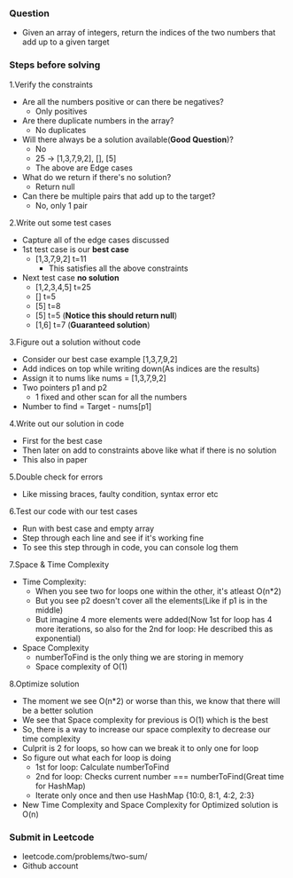 ### Question

* Given an array of integers, return the indices of the two numbers that add up to a given target

### Steps before solving

1.Verify the constraints
  * Are all the numbers positive or can there be negatives?
    * Only positives
  * Are there duplicate numbers in the array?
    * No duplicates
  * Will there always be a solution available(**Good Question**)?
    * No
    * 25 -> [1,3,7,9,2], [], [5]
    * The above are Edge cases
  * What do we return if there's no solution?
    * Return null
  * Can there be multiple pairs that add up to the target?
    * No, only 1 pair

2.Write out some test cases
  * Capture all of the edge cases discussed
  * 1st test case is our **best case**
    * [1,3,7,9,2] t=11
      * This satisfies all the above constraints
  * Next test case **no solution**
    * [1,2,3,4,5] t=25
    * [] t=5
    * [5] t=8
    * [5] t=5 (**Notice this should return null**)
    * [1,6] t=7 (**Guaranteed solution**)

3.Figure out a solution without code
  * Consider our best case example [1,3,7,9,2]
  * Add indices on top while writing down(As indices are the results)
  * Assign it to nums like nums = [1,3,7,9,2]
  * Two pointers p1 and p2
    * 1 fixed and other scan for all the numbers
  * Number to find = Target - nums[p1]

4.Write out our solution in code
  * First for the best case
  * Then later on add to constraints above like what if there is no solution
  * This also in paper

5.Double check for errors
  * Like missing braces, faulty condition, syntax error etc

6.Test our code with our test cases
  * Run with best case and empty array
  * Step through each line and see if it's working fine
  * To see this step through in code, you can console log them

7.Space & Time Complexity
  * Time Complexity:
    * When you see two for loops one within the other, it's atleast O(n*2)
    * But you see p2 doesn't cover all the elements(Like if p1 is in the middle)
    * But imagine 4 more elements were added(Now 1st for loop has 4 more iterations, so also for the 2nd for loop: He described this as exponential)
  * Space Complexity
    * numberToFind is the only thing we are storing in memory
    * Space complexity of O(1)

8.Optimize solution
  * The moment we see O(n*2) or worse than this, we know that there will be a better solution
  * We see that Space complexity for previous is O(1) which is the best
  * So, there is a way to increase our space complexity to decrease our time complexity
  * Culprit is 2 for loops, so how can we break it to only one for loop
  * So figure out what each for loop is doing
    * 1st for loop: Calculate numberToFind
    * 2nd for loop: Checks current number === numberToFind(Great time for HashMap)
    * Iterate only once and then use HashMap {10:0, 8:1, 4:2, 2:3}
  * New Time Complexity and Space Complexity for Optimized solution is O(n)


### Submit in Leetcode

* leetcode.com/problems/two-sum/
* Github account